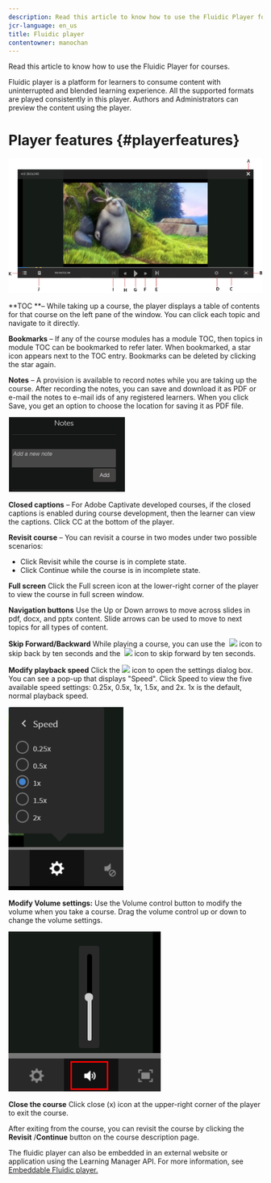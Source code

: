 ```yaml
---
description: Read this article to know how to use the Fluidic Player for courses.
jcr-language: en_us
title: Fluidic player
contentowner: manochan
---
```

Read this article to know how to use the Fluidic Player for courses.

Fluidic player is a platform for learners to consume content with uninterrupted and blended learning experience. All the supported formats are played&nbsp;consistently in this player. Authors and Administrators can preview the content using the player.

# Player features  {#playerfeatures}

![](assets/fluidicplayer-callout.png)

**TOC **– While taking up a course, the player displays a table of contents for that course on the left pane of the window. You can click each topic and navigate to it directly.&nbsp;

**Bookmarks** –&nbsp;If any of the course modules has a module TOC, then topics in module TOC can be bookmarked to refer later. When bookmarked, a star icon appears next to the TOC entry. Bookmarks can be deleted by clicking the star again.

**Notes** –&nbsp;A provision is available to record notes while you are taking up the course. After recording the notes, you can save and download it as PDF or e-mail the notes to e-mail ids of any registered learners. When you click Save, you get an option to choose the location for saving it as PDF file.

![](assets/notes.png)

**Closed captions** –&nbsp;For Adobe Captivate developed courses, if the closed captions is enabled during course development, then the learner can view the captions. Click CC at the bottom of the player.

**Revisit course**&nbsp;– You can revisit a course in two modes under two possible scenarios:

* Click Revisit while the course is in complete state.
* Click Continue while the course is in incomplete state.

**Full screen**&nbsp;Click the Full screen icon at the lower-right corner of the player to view the course in full screen window.

**Navigation buttons** Use the Up or Down arrows to move across slides in pdf, docx, and pptx content. Slide arrows can be used to move to next topics for all types of content.

**Skip Forward/Backward** While playing a course, you can use the&nbsp; ![](/content/dam/help/icons/Asset%201.png)&nbsp;icon to skip back by ten seconds and the&nbsp; ![](/content/dam/help/icons/Asset%202.png)&nbsp;icon to skip forward by ten seconds.

**Modify playback&nbsp;speed** Click the ![](/content/dam/help/icons/SpeedIcon.PNG) icon to open the settings dialog box. You can see a pop-up that displays "Speed". Click Speed to view the five available speed settings: 0.25x, 0.5x, 1x, 1.5x, and 2x. 1x is the default, normal playback speed.

![](assets/speedvariants.png)

**Modify Volume settings:** Use the Volume control button to modify the volume when you take a course. Drag the volume control up or down to change the volume settings.

![](assets/volumecontrol.png)

**Close the course** Click close (x) icon at the upper-right corner of the player to exit the course.

After exiting from the course, you can revisit the course by clicking the **Revisit** /**Continue** button on the course description page.

The fluidic player can also be embedded in an external website or application using the Learning Manager API. For more information, see [Embeddable Fluidic player.](../../integration-admin/feature-summary/fluidic-player.md)
